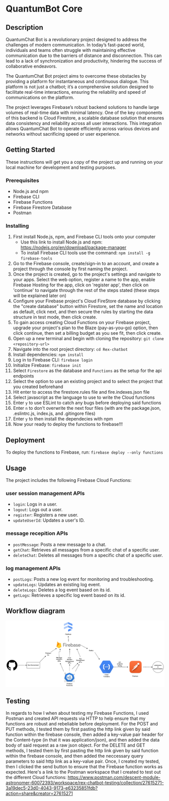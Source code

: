 # QuantumBot Core

## Description
QuantumChat Bot is a revolutionary project designed to address the challenges of modern communication. In today’s fast-paced world, individuals and teams often struggle with maintaining effective communication due to the barriers of distance and disconnection. This can lead to a lack of synchronization and productivity, hindering the success of collaborative endeavors.

The QuantumChat Bot project aims to overcome these obstacles by providing a platform for instantaneous and continuous dialogue. This platform is not just a chatbot; it’s a comprehensive solution designed to facilitate real-time interactions, ensuring the reliability and speed of communications on the platform.

The project leverages Firebase’s robust backend solutions to handle large volumes of real-time data with minimal latency. One of the key components of this backend is Cloud Firestore, a scalable database solution that ensures data consistency and reliability across all user interactions. This integration allows QuantumChat Bot to operate efficiently across various devices and networks without sacrificing speed or user experience.

## Getting Started

These instructions will get you a copy of the project up and running on your local machine for development and testing purposes.

### Prerequisites

- Node.js and npm
- Firebase CLI
- Firebase Functions
- Firebase Firestore Database
- Postman

### Installing

1. First install Node.js, npm, and Firebase CLI tools onto your computer
    - Use this link to install Node.js and npm: https://nodejs.org/en/download/package-manager
    - To install Firebase CLI tools use the command: `npm install -g firebase-tools`
2. Go to the Firebase console, create/sign-in to an account, and create a project through the console by first naming the project.
3. Once the project is created, go to the project's settings and navigate to your apps. Select the web option, register a name to the app, enable Firebase Hosting for the app, click on 'register app', then click on 'continue' to navigate through the rest of the steps stated (these steps will be explained later on)
4. Configure your Firebase project's Cloud FireStore database by clicking the "create database" button within Firestore, set the name and location as default, click next, and then secure the rules by starting the data structure in test mode, then click create.
5. To gain access creating Cloud Functions on your Firebase project, upgrade your project's plan to the Blaze (pay-as-you-go) option, then click continue, then set a billing budget as you see fit, then click create.
6. Open up a new terminal and begin with cloning the repository: `git clone <repository-url>`
7. Navigate into the root project directory: `cd Rex-chatbot`
8. Install dependencies: `npm install`
9. Log in to Firebase CLI: `firebase login`
10. Initialize Firebase: `firebase init`
11. Select `Firestore` as the database and `Functions` as the setup for the api endpoints
12. Select the option to use an existing project and to select the project that you created beforehand
13. Hit enter to access the firestore.rules file and fire.indexes.json file
14. Select javascript as the language to use to write the Cloud functions
15. Enter `y` to use ESLint to catch any bugs before deploying said functions
16. Enter `n` to don't overwrite the next four files (with are the package.json, .eslintrc.js, index.js, and .gitingore files)
17. Enter `y` to then install the dependecies with npm
18. Now your ready to deploy the functions to firebase!!!

## Deployment

To deploy the functions to Firebase, run: `firebase deploy --only functions`

## Usage

The project includes the following Firebase Cloud Functions:

### user session management APIs
- `login`: Logs in a user.
- `logout`: Logs out a user.
- `register`: Registers a new user.
- `updateUserId`: Updates a user's ID.

### message recepition APIs
- `postMessage`: Posts a new message to a chat.
- `getChat`: Retrieves all messages from a specific chat of a specific user.
- `deleteChat`: Deletes all messages from a specific chat of a specific user.

### log management APIs
- `postLogs`: Posts a new log event for monitoring and troubleshooting.
- `updateLogs`: Updates an existing log event.
- `deleteLogs`: Deletes a log event  based on its id.
- `getLogs`: Retrieves a specific log event based on its id.

## Workflow diagram
![workflow](QuantumBotCoreWorkFlow.drawio.png)

## Testing

In regards to how I when about testing my Firebase Functions, I used Postman and created API requests via HTTP to help ensure that my functions are robust and rebeliable before deployment. For the POST and PUT methods, I tested them by first pasting the http link given by said function within the firebase console, then added a key-value pair header for the Content-type (in that it was application/json), and then added the data body of said request as a raw json object. For the DELETE and GET methods, I tested them by first pasting the http link given by said function within the firebase console, and then added the neccessary query parameters to said http link as a key-value pair. Once, I created my tested, then I clicked the send button to ensure that the Firebase function works as expected. Here's a link to the Postman workspace that I created to test out the different Cloud functions: https://www.postman.com/descent-module-astronomer-60072393/workspace/rex-chatbot-testing/collection/27615271-3a19dec5-23d0-4043-9173-e63235851fdb?action=share&creator=27615271
